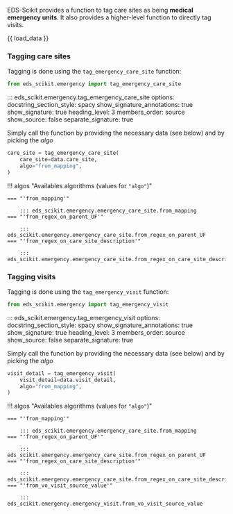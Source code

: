 EDS-Scikit provides a function to tag care sites as being **medical emergency units**.  It also provides a higher-level function to directly tag visits.

{{ load_data }}

### Tagging care sites

Tagging is done using the `tag_emergency_care_site` function:

```python
from eds_scikit.emergency import tag_emergency_care_site
```

::: eds_scikit.emergency.tag_emergency_care_site
    options:
         docstring_section_style: spacy
         show_signature_annotations: true
         show_signature: true
         heading_level: 3
         members_order: source
         show_source: false
         separate_signature: true

Simply call the function by providing the necessary data (see below) and by picking the *algo*

```python
care_site = tag_emergency_care_site(
    care_site=data.care_site,
    algo="from_mapping",
)
```

!!! algos "Availables algorithms (values for `"algo"`)"

	=== "'from_mapping'"

        ::: eds_scikit.emergency.emergency_care_site.from_mapping
    === "'from_regex_on_parent_UF'"

        ::: eds_scikit.emergency.emergency_care_site.from_regex_on_parent_UF
	=== "'from_regex_on_care_site_description'"

        ::: eds_scikit.emergency.emergency_care_site.from_regex_on_care_site_description

### Tagging visits

Tagging is done using the `tag_emergency_visit` function:

```python
from eds_scikit.emergency import tag_emergency_visit
```

::: eds_scikit.emergency.tag_emergency_visit
    options:
         docstring_section_style: spacy
         show_signature_annotations: true
         show_signature: true
         heading_level: 3
         members_order: source
         show_source: false
         separate_signature: true

Simply call the function by providing the necessary data (see below) and by picking the *algo*

```python
visit_detail = tag_emergency_visit(
    visit_detail=data.visit_detail,
    algo="from_mapping",
)
```

!!! algos "Availables algorithms (values for `"algo"`)"

	=== "'from_mapping'"

        ::: eds_scikit.emergency.emergency_care_site.from_mapping
    === "'from_regex_on_parent_UF'"

        ::: eds_scikit.emergency.emergency_care_site.from_regex_on_parent_UF
	=== "'from_regex_on_care_site_description'"

        ::: eds_scikit.emergency.emergency_care_site.from_regex_on_care_site_description
	=== "'from_vo_visit_source_value'"

        ::: eds_scikit.emergency.emergency_visit.from_vo_visit_source_value
